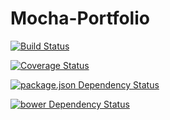 # Mocha-Portfolio

[![Build Status](https://travis-ci.org/mollytaryn/Mocha-Portfolio.svg?branch=master)](https://travis-ci.org/mollytaryn/Mocha-Portfolio)

[![Coverage Status](https://coveralls.io/repos/mollytaryn/Mocha-Portfolio/badge.svg)](https://coveralls.io/r/mollytaryn/Mocha-Portfolio)

[![package.json Dependency Status](https://www.versioneye.com/user/projects/54d8df70c1bbbd9bd700008d/badge.svg?style=flat)](https://www.versioneye.com/user/projects/54d8df70c1bbbd9bd700008d)

[![bower Dependency Status](https://www.versioneye.com/user/projects/54d8df7cc1bbbd9bd70000f3/badge.svg?style=flat)](https://www.versioneye.com/user/projects/54d8df7cc1bbbd9bd70000f3)
